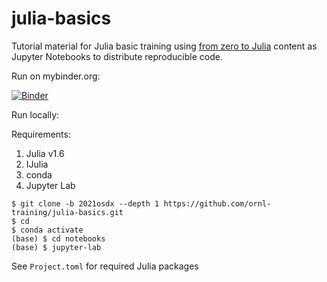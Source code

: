 # julia-basics

Tutorial material for Julia basic training using [from zero to Julia](https://techytok.com/from-zero-to-julia/) content as Jupyter Notebooks to distribute reproducible code.

Run on mybinder.org:

[![Binder](https://mybinder.org/badge_logo.svg)](https://mybinder.org/v2/gh/ornl-training/julia-basics/2021osdx?filepath=notebooks)


Run locally:

Requirements:

1. Julia v1.6
2. IJulia
3. conda
4. Jupyter Lab

```
$ git clone -b 2021osdx --depth 1 https://github.com/ornl-training/julia-basics.git
$ cd 
$ conda activate
(base) $ cd notebooks
(base) $ jupyter-lab
```

See `Project.toml` for required Julia packages
